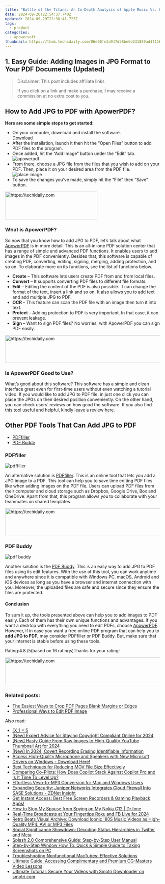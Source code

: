 ```yaml
---
title: "Battle of the Titans: An In-Depth Analysis of Apple Music Vs. Google Play Music for Ultimate Sound Experience"
date: 2024-09-26T22:54:37.740Z
updated: 2024-09-29T22:36:41.725Z
tags:
  - product
categories:
  - apowersoft
thumbnail: https://thmb.techidaily.com/06e60fe3d947d58be6e231820ad1f116434db798e239b52d730db0c4a5927ced.jpg
---
```


## 1. Easy Guide: Adding Images in JPG Format to Your PDF Documents (Updated)

>  Disclaimer: This post includes affiliate links
>
>  If you click on a link and make a purchase, I may receive a commission at no extra cost to you.
>

## How to Add JPG to PDF with ApowerPDF?

**Here are some simple steps to get started:**

* On your computer, download and install the software.  
[Download](https://tools.techidaily.com/apowersoft/products/)
* After the installation, launch it then hit the “Open Files” button to add PDF files to the program.
* Once added, hit the “Add Image” button under the “Edit” tab.  
![apowerpdf](https://www.apowersoft.com//webusupload.aoscdn.com/apowercom/wp-content/uploads/2020/07/add-image.jpg.webp)
* From there, choose a JPG file from the files that you wish to add on your PDF. Then, place it on your desired area from the PDF file.  
![place image](https://www.apowersoft.com//webusupload.aoscdn.com/apowercom/wp-content/uploads/2020/07/place-jpg.jpg.webp)
* To save the changes you’ve made, simply hit the “File” then “Save” button.

<!-- affiliate ads begin -->
<a href="https://aligracehair.sjv.io/c/5597632/1934288/19272" target="_top" id="1934288">
  <img src="//a.impactradius-go.com/display-ad/19272-1934288" border="0" alt="https://techidaily.com" width="300" height="90"/>
</a>
<img height="0" width="0" src="https://aligracehair.sjv.io/i/5597632/1934288/19272" style="position:absolute;visibility:hidden;" border="0" />
<!-- affiliate ads end -->

### What is ApowerPDF?

So now that you know how to add JPG to PDF, let’s talk about what [ApowerPDF](https://tools.techidaily.com/apowersoft/apower-pdf/) is in more detail. This is an all-in-one PDF solution center that has a range of simple and advanced PDF functions. It enables users to add images in the PDF conveniently. Besides that, this software is capable of creating PDF, converting, editing, signing, merging, adding protection, and so on. To elaborate more on its functions, see the list of functions below.

* **Create** – This software lets users create PDF from and from local files.
* **Convert** – It supports converting PDF files to different file formats.
* **Edit**  – Editing the content of the PDF is also possible. It can change the format of the text, insert a link and so on. It also allows you to add text and add multiple JPG to PDF.
* **OCR** – This feature can scan the PDF file with an image then turn it into text.
* **Protect** – Adding protection to PDF is very important. In that case, it can prevent leakage.
* **Sign** – Want to sign PDF files? No worries, with ApowerPDF you can sign PDF easily.

<!-- affiliate ads begin -->
<a href="https://ephamedtechinc.pxf.io/c/5597632/2137213/26400" target="_top" id="2137213">
  <img src="//a.impactradius-go.com/display-ad/26400-2137213" border="0" alt="https://techidaily.com" width="728" height="90"/>
</a>
<img height="0" width="0" src="https://ephamedtechinc.pxf.io/i/5597632/2137213/26400" style="position:absolute;visibility:hidden;" border="0" />
<!-- affiliate ads end -->

### Is ApowerPDF Good to Use?

What’s good about this software? This software has a simple and clean interface great even for first-time users without even watching a tutorial video. If you would like to add JPG to PDF file, in just one click you can place the JPGs on their desired position conveniently. On the other hand, you can check users’ reviews on how good the software. If you also find this tool useful and helpful, kindly leave a review [here](https://www.g2crowd.com/products/apowerpdf/reviews).

## Other PDF Tools That Can Add JPG to PDF

* [PDFfiller](https://tools.techidaily.com/apowersoft/products/)
* [PDF Buddy](https://tools.techidaily.com/apowersoft/products/)

### PDFfiller

![pdffiller](https://www.apowersoft.com//webusupload.aoscdn.com/apowercom/wp-content/uploads/2020/07/add-image-pdffiller.jpg.webp)

An alternative solution is [PDFfiller](https://www.pdffiller.com/en/categories/add-image.htm). This is an online tool that lets you add a JPG image to a PDF. This tool can help you to save time editing PDF files like when adding images on the PDF file. Users can upload PDF files from their computer and cloud storage such as Dropbox, Google Drive, Box and OneDrive. Apart from that, this program allows you to collaborate with your teammates on shared templates.

<!-- affiliate ads begin -->
<a href="https://ephamedtechinc.pxf.io/c/5597632/2130528/26400" target="_top" id="2130528">
  <img src="//a.impactradius-go.com/display-ad/26400-2130528" border="0" alt="https://techidaily.com" width="728" height="90"/>
</a>
<img height="0" width="0" src="https://ephamedtechinc.pxf.io/i/5597632/2130528/26400" style="position:absolute;visibility:hidden;" border="0" />
<!-- affiliate ads end -->

### PDF Buddy

![pdf buddy](https://www.apowersoft.com//webusupload.aoscdn.com/apowercom/wp-content/uploads/2020/07/add-jpg-using-pdfbuddy.jpg.webp)

Another solution is the [PDF Buddy](https://www.pdfbuddy.com/how-to/add-image-to-pdf). This is an easy way to add JPG to PDF files using its edit features. With the use of this tool, you can work anytime and anywhere since it is compatible with Windows PC, macOS, Android and iOS devices as long as you have a browser and internet connection with you. Moreover, the uploaded files are safe and secure since they ensure the files are protected.

#### Conclusion

To sum it up, the tools presented above can help you to add images to PDF easily. Each of them has their own unique functions and advantages. If you want a desktop with everything you need to edit PDFs, choose [ApowerPDF](https://tools.techidaily.com/apowersoft/apower-pdf/). However, if in case you want a free online PDF program that can help you to **add JPG to PDF**, may consider PDFfiller or PDF Buddy. But, make sure that your internet is stable before using these tools.

Rating:4.8 /5(based on 16 ratings)Thanks for your rating!

<!-- affiliate ads begin -->
<a href="https://ephamedtechinc.pxf.io/c/5597632/2137227/26400" target="_top" id="2137227">
  <img src="//a.impactradius-go.com/display-ad/26400-2137227" border="0" alt="https://techidaily.com" width="728" height="90"/>
</a>
<img height="0" width="0" src="https://ephamedtechinc.pxf.io/i/5597632/2137227/26400" style="position:absolute;visibility:hidden;" border="0" />
<!-- affiliate ads end -->

### Related posts:

* [The Easiest Ways to Crop PDF Pages Blank Margins or Edges](https://tools.techidaily.com/apowersoft/apower-pdf/)
* [Professional Ways to Edit PDF Image](https://tools.techidaily.com/apowersoft/apower-pdf/)

<ins class="adsbygoogle"
     style="display:block"
     data-ad-format="autorelaxed"
     data-ad-client="ca-pub-7571918770474297"
     data-ad-slot="1223367746"></ins>

<ins class="adsbygoogle"
     style="display:block"
     data-ad-client="ca-pub-7571918770474297"
     data-ad-slot="8358498916"
     data-ad-format="auto"
     data-full-width-responsive="true"></ins>

<span class="atpl-alsoreadstyle">Also read:</span>
<div><ul>
<li><a href="https://fox-sure.techidaily.com/1726792599602-x1-5/"><u> [X_1 = 5 </u></a></li>
<li><a href="https://youtube-zero.techidaily.com/xpert-advice-for-staying-copyright-compliant-online-for-2024/"><u>[New] Expert Advice for Staying Copyright Compliant Online for 2024</u></a></li>
<li><a href="https://eaxpv-info.techidaily.com/new-hasty-guide-from-raw-images-to-high-quality-youtube-thumbnail-art-for-2024/"><u>[New] Hasty Guide From Raw Images to High-Quality YouTube Thumbnail Art for 2024</u></a></li>
<li><a href="https://screen-activity-recording.techidaily.com/new-in-2024-covert-recording-erasing-identifiable-information/"><u>[New] In 2024, Covert Recording Erasing Identifiable Information</u></a></li>
<li><a href="https://driver-download.techidaily.com/1722961160119-access-high-quality-microphone-and-speakers-with-new-microsoft-drivers-on-windows-download-here/"><u>Access High-Quality Microphone and Speakers with New Microsoft Drivers on Windows - Download Here!</u></a></li>
<li><a href="https://blog-min.techidaily.com/best-techniques-for-reducing-mov-file-size-effectively/"><u>Best Techniques for Reducing MOV File Size Effectively</u></a></li>
<li><a href="https://tech-revival.techidaily.com/comparing-co-pilots-how-does-copilot-stack-against-copilot-pro-and-is-it-time-to-level-up/"><u>Comparing Co-Pilots: How Does Copilot Stack Against Copilot Pro and Is It Time To Level Up?</u></a></li>
<li><a href="https://fox-sure.techidaily.com/effortless-vevo-to-mp3-conversion-for-mac-and-windows-users/"><u>Effortless Vevo-to-MP3 Conversion for Mac and Windows Users</u></a></li>
<li><a href="https://app-tips.techidaily.com/expanding-security-juniper-networks-integrates-cloud-firewall-into-sase-solutions-zdnet-insight/"><u>Expanding Security: Juniper Networks Integrates Cloud Firewall Into SASE Solutions - ZDNet Insight</u></a></li>
<li><a href="https://fox-sure.techidaily.com/get-instant-access-best-free-screen-recorders-and-gaming-playback-apps/"><u>Get Instant Access: Best Free Screen Recorders & Gaming Playback Apps!</u></a></li>
<li><a href="https://change-location.techidaily.com/how-to-stop-my-spouse-from-spying-on-my-nokia-c12-drfone-by-drfone-virtual-android/"><u>How to Stop My Spouse from Spying on My Nokia C12 | Dr.fone</u></a></li>
<li><a href="https://facebook-clips.techidaily.com/real-time-broadcasts-at-your-fingertips-roku-and-fb-live-for-2024/"><u>Real-Time Broadcasts at Your Fingertips Roku and FB Live for 2024</u></a></li>
<li><a href="https://fox-sure.techidaily.com/retro-beats-visual-archive-download-iconic-80s-music-videos-as-high-quality-mp4-avi-or-mp3-files/"><u>Retro Beats Visual Archive: Download Iconic '80S Music Videos as High-Quality MP4, AVI or MP3 Files</u></a></li>
<li><a href="https://facebook.techidaily.com/social-significance-showdown-decoding-status-hierarchies-in-twitter-and-meta/"><u>Social Significance Showdown: Decoding Status Hierarchies in Twitter and Meta</u></a></li>
<li><a href="https://fox-sure.techidaily.com/splash-20-comprehensive-guide-step-by-step-user-manual/"><u>Splash 2.0 Comprehensive Guide: Step-by-Step User Manual</u></a></li>
<li><a href="https://fox-sure.techidaily.com/step-by-step-window-how-to-quick-and-simple-guide-to-taking-screenshots-on-pc/"><u>Step-by-Step Window How To: Quick & Simple Guide to Taking Screenshots on PC</u></a></li>
<li><a href="https://fox-sure.techidaily.com/troubleshooting-nonfunctional-mactubes-effective-solutions/"><u>Troubleshooting Nonfunctional MacTubes: Effective Solutions</u></a></li>
<li><a href="https://fox-sure.techidaily.com/ultimate-guide-accessing-complimentary-and-premium-cg-masters-video-lessons/"><u>Ultimate Guide: Accessing Complimentary and Premium CG-Masters Video Lessons</u></a></li>
<li><a href="https://fox-sure.techidaily.com/ultimate-tutorial-secure-your-videos-with-smotri-downloader-on-smotricom/"><u>Ultimate Tutorial: Secure Your Videos with Smotri Downloader on smotri.com</u></a></li>
</ul></div>


